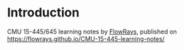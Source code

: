 # Introduction
CMU 15-445/645 learning notes by [FlowRays](https://github.com/FlowRays), published on <https://flowrays.github.io/CMU-15-445-learning-notes/>